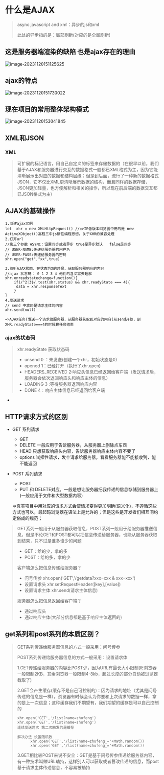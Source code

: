 # 什么是AJAX

> async javascript and xml：异步的js和xml
>
> 此处的异步指的是：局部刷新(对应的是全局刷新)

## 这是服务器端渲染的缺陷 也是ajax存在的理由

![image-20231120151125625](https://lailema.oss-cn-chengdu.aliyuncs.com/img/bjb202311201511172.png)

## ajax的特点

![image-20231120151730022](https://lailema.oss-cn-chengdu.aliyuncs.com/img/bjb202311201517236.png)

## 现在项目的常用整体架构模式

![image-20231120153041845](https://lailema.oss-cn-chengdu.aliyuncs.com/img/bjb202311201530032.png)

## XML和JSON

### XML

> 可扩展的标记语言，用自己自定义的标签来存储数据的（在很早以前，我们基于AJAX和服务器进行交互的数据格式一般都已XML格式为主，因为它能清晰展示出对应的数据和结构层级；但是到后面，流行了一种新的数据格式JSON，它不仅比XML更清晰展示数据的结构，而且同样的数据存储，JSON更加轻量，也方便解析和相关的操作，所以现在前后端的数据交互都已JSON格式为主）

## AJAX的基础操作

```JS
1.创建ajax实例
let  xhr = new XMLHttpRequest() //=>IE低版本浏览器中用的是 new ActiveXObject()高程三中js惰性编程思想，关于XHR的兼容处理
2.打开url 
//第三个参数 ASYNC：设置同步或者异步 true是异步默认   false是同步
// USER-NAME:传递给服务器的用户名
// USER-PASS:传递给服务器的密码
xhr.open("get","xx",true)

3.监听AJAX状态，在状态为X的时候，获取服务器响应的内容
//ajax 状态码： 0 1 2 3 4 他们的含义需要理解
xhr.onreadstatechange=function(){
    if(/^2|3$/.test(xhr.status) && xhr.readyState === 4){
     data = xhr.responseText
    }
}
4.发送请求
// send 中放的是请求主体的内容
xhr.send(null)

=>AJAX任务(发送一个请求给服务器，从服务器获取到对应的内容)从send开始，到XHR.readyState===4的时候算任务结束
```

### ajax的状态码

> xhr.readyState 获取状态码
>
> - unsend 0 ：未发送(创建一个xhr，初始状态是0)
> - opened 1：已经打开（执行了xhr.open)
> - HEADERS_RECEIVED 2:响应头信息已经返回给客户端（发送请求后，服务器会依次返回响应头和响应主体的信息）
> - LOADING 3 :等待服务器返回响应内容
> - DONE 4：响应主体信息已经返回给客户端

- 

## HTTP请求方式的区别

- GET 系列请求

  + GET
  + DELETE 一般应用于告诉服务器，从服务器上删除点东西
  + HEAD 只想获取响应头内容，告诉服务器响应主体内容不要了
  + options 试探性请求，发个请求给服务器，看看服务器能不能接收到，能不能返回

- POST 系列请求

  - POST
  - PUT 和 DELETE对应，一般是想让服务器把我传递的信息存储到服务器上(一般应用于文件和大型数据内容)

  =>真实项目中用对应的请求方式会使请求变得更加明确(语义化)，不遵循这些方式也可以，最起码浏览器在语法上是允许的；但是这些是开发者们相互间约定俗成的规范；

> GET系列一般用于从服务器获取信息，POST系列一般用于给服务器推送信息，但是不论GET和POST都可以把信息传递给服务器，也能从服务器获取到结果，只不过是谁多谁少的问题
>
> - GET：给的少，拿的多
> - POST：给的多，拿的少
>
> 客户端怎么把信息传递给服务器？
>
> - 问号传参 xhr.open('GET','/getdata?xxx=xxx & xxx=xxx')
> - 设置请求头 xhr.setRequestHeader([key],[value])
> - 设置请求主体 xhr.send(请求主体信息)
>
> 服务器怎么把信息返回给客户端？
>
> - 通过响应头
> - 通过响应主体(大部分信息都是基于响应主体返回的)

## get系列和post系列的本质区别？

> GET系列传递给服务器信息的方式一般采用：问号传参
>
> POST系列传递给服务器信息的方式一般采用：设置请求体
>
> 1.GET传递给服务器的内容比POST少，因为URL有最长大小限制(IE浏览器一般限制2KB，其余浏览器一般限制4-8kb，超过长度的部分自动被浏览器截取了)
>
> 2.GET会产生缓存(缓存不是自己可控制的)：因为请求的地址（尤其是问号传递的信息是一样），浏览器有时候会认为你要和上次请求的数据一样，拿的是上一次信息；这种缓存我们不期望有，我们期望的缓存是可以自己控制的
>
> ```JS
> xhr.open('GET','/list?name=zhufeng')
> xhr.open('GET','/list?name=zhufeng')
> 连续发送两次 第二次触发的是缓存
> 
> 解决办法 设置随机数
>       xhr.open('GET','/list?name=zhufeng_='+Math.random())
>       xhr.open('GET','/list?name=zhufeng_='+Math.random())
> ```
>
> 3.GET相比较POST来说不安全：GET是基于问号传参传递给服务器内容，有一种技术叫做URL劫持，这样别人可以获取或者篡改传递的信息，而post基于请求主体传递信息，不容易被劫持

```JS


```

## 